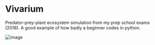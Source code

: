 # Vivarium

Predator-prey-plant ecosystem simulation from my prep school exams (2018). A good example of how badly a beginner codes in python.

![image](https://github.com/Machu08/vivarium2018/assets/74255512/5a62a32e-4fd3-4066-8094-5cc0d48851cd)
